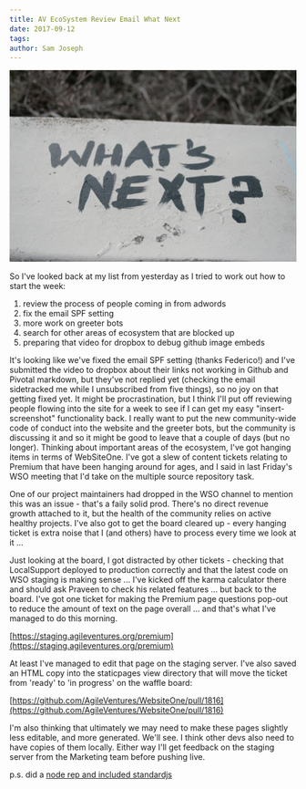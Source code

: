 ```yaml
---
title: AV EcoSystem Review Email What Next
date: 2017-09-12
tags: 
author: Sam Joseph
---
```


![whats next](../images/whats_next.jpg)

So I've looked back at my list from yesterday as I tried to work out how to start the week:

1) review the process of people coming in from adwords  
2) fix the email SPF setting  
3) more work on greeter bots  
4) search for other areas of ecosystem that are blocked up  
5) preparing that video for dropbox to debug github image embeds  

It's looking like we've fixed the email SPF setting (thanks Federico!) and I've submitted the video to dropbox about their links not working in Github and Pivotal markdown, but they've not replied yet (checking the email sidetracked me while I unsubscribed from five things), so no joy on that getting fixed yet.  It might be procrastination, but I think I'll put off reviewing people flowing into the site for a week to see if I can get my easy  "insert-screenshot" functionality back.  I really want to put the new community-wide code of conduct into the website and the greeter bots, but the community is discussing it and so it might be good to leave that a couple of days (but no longer).  Thinking about important areas of the ecosystem, I've got hanging items in terms of WebSiteOne.  I've got a slew of content tickets relating to Premium that have been hanging around for ages, and I said in last Friday's WSO meeting that I'd take on the multiple source repository task.

One of our project maintainers had dropped in the WSO channel to mention this was an issue - that's a faily solid prod.  There's no direct revenue growth attached to it, but the health of the community relies on active healthy projects.  I've also got to get the board cleared up - every hanging ticket is extra noise that I (and others) have to process every time we look at it ...

Just looking at the board, I got distracted by other tickets - checking that LocalSupport deployed to production correctly and that the latest code on WSO staging is making sense ... I've kicked off the karma calculator there and should ask Praveen to check his related features  ... but back to the board.   I've got one ticket for making the Premium page questions pop-out to reduce the amount of text on the page overall ... and that's what I've managed to do this morning. 

[https://staging.agileventures.org/premium](https://staging.agileventures.org/premium)

At least I've managed to edit that page on the staging server.  I've also saved an HTML copy into the staticpages view directory that will move the ticket from 'ready' to 'in progress' on the waffle board:

[https://github.com/AgileVentures/WebsiteOne/pull/1816](https://github.com/AgileVentures/WebsiteOne/pull/1816)

I'm also thinking that ultimately we may need to make these pages slightly less editable, and more generated.  We'll see.  I think other devs also need to have copies of them locally.  Either way I'll get feedback on the staging server from the Marketing team before pushing live.

p.s. did a [node rep and included standardjs](https://gist.github.com/tansaku/6450f322f7505880872eb287c0ca36b0) 
